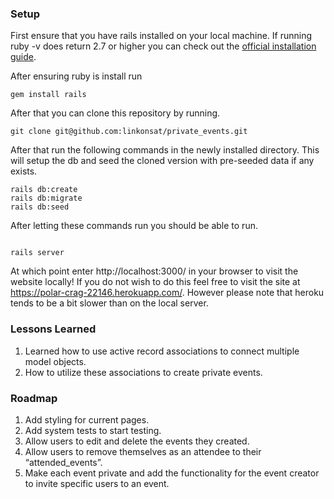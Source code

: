 ### Setup 

First ensure that you have rails installed on your local machine. 
If running ruby -v does return 2.7 or higher you can check out the [official installation guide](https://www.ruby-lang.org/en/documentation/installation/).

After ensuring ruby is install run 

~~~
gem install rails 
~~~

After that you can clone this repository by running. 
 
 ~~~
 git clone git@github.com:linkonsat/private_events.git
 ~~~
 
 After that run the following commands in the newly installed directory.
 This will setup the db and  seed the cloned version with pre-seeded data if any exists.
 
 ~~~
 rails db:create
 rails db:migrate
 rails db:seed
 ~~~ 
 
 After letting these commands run you should be able to run.
 
 ~~~
 
 rails server
 
 ~~~
 
 At which point enter http://localhost:3000/ in your browser to visit the website locally!
 If you do not wish to do this feel free to visit the site at https://polar-crag-22146.herokuapp.com/.
 However please note that heroku tends to be a bit slower than on the local server.
 
 ### Lessons Learned
 1. Learned how to use active record associations to connect multiple model objects.
 2. How to utilize these associations to create private events.
 
 ### Roadmap 
 
 1. Add styling for current pages.
 2. Add system tests to start testing.
 3. Allow users to edit and delete the events they created.
 4. Allow users to remove themselves as an attendee to their “attended_events”.
 5. Make each event private and add the functionality for the event creator to invite specific users to an event.
